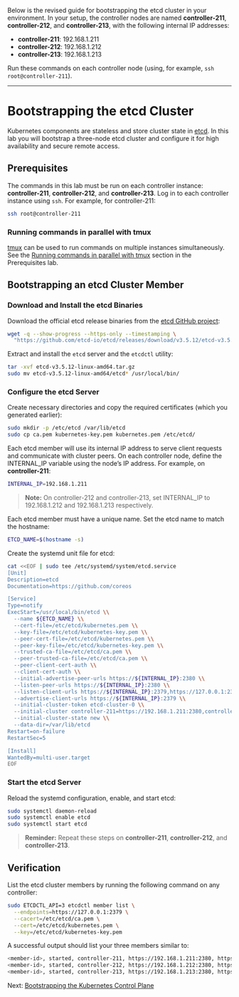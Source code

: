Below is the revised guide for bootstrapping the etcd cluster in your environment. In your setup, the controller nodes are named **controller-211**, **controller-212**, and **controller-213**, with the following internal IP addresses:

- **controller-211**: 192.168.1.211  
- **controller-212**: 192.168.1.212  
- **controller-213**: 192.168.1.213

Run these commands on each controller node (using, for example, `ssh root@controller-211`).

---


# Bootstrapping the etcd Cluster

Kubernetes components are stateless and store cluster state in [etcd](https://github.com/etcd-io/etcd). In this lab you will bootstrap a three-node etcd cluster and configure it for high availability and secure remote access.

## Prerequisites

The commands in this lab must be run on each controller instance: **controller-211**, **controller-212**, and **controller-213**. Log in to each controller instance using `ssh`. For example, for controller-211:

```bash
ssh root@controller-211
```

### Running commands in parallel with tmux

[tmux](https://github.com/tmux/tmux/wiki) can be used to run commands on multiple instances simultaneously. See the [Running commands in parallel with tmux](01-prerequisites.md#running-commands-in-parallel-with-tmux) section in the Prerequisites lab.

## Bootstrapping an etcd Cluster Member

### Download and Install the etcd Binaries

Download the official etcd release binaries from the [etcd GitHub project](https://github.com/etcd-io/etcd):

```bash
wget -q --show-progress --https-only --timestamping \
  "https://github.com/etcd-io/etcd/releases/download/v3.5.12/etcd-v3.5.12-linux-amd64.tar.gz"
```

Extract and install the `etcd` server and the `etcdctl` utility:

```bash
tar -xvf etcd-v3.5.12-linux-amd64.tar.gz
sudo mv etcd-v3.5.12-linux-amd64/etcd* /usr/local/bin/
```

### Configure the etcd Server

Create necessary directories and copy the required certificates (which you generated earlier):

```bash
sudo mkdir -p /etc/etcd /var/lib/etcd
sudo cp ca.pem kubernetes-key.pem kubernetes.pem /etc/etcd/
```

Each etcd member will use its internal IP address to serve client requests and communicate with cluster peers. On each controller node, define the INTERNAL_IP variable using the node’s IP address. For example, on **controller-211**:

```bash
INTERNAL_IP=192.168.1.211
```

> **Note:** On controller-212 and controller-213, set INTERNAL_IP to 192.168.1.212 and 192.168.1.213 respectively.

Each etcd member must have a unique name. Set the etcd name to match the hostname:

```bash
ETCD_NAME=$(hostname -s)
```

Create the systemd unit file for etcd:

```bash
cat <<EOF | sudo tee /etc/systemd/system/etcd.service
[Unit]
Description=etcd
Documentation=https://github.com/coreos

[Service]
Type=notify
ExecStart=/usr/local/bin/etcd \\
  --name ${ETCD_NAME} \\
  --cert-file=/etc/etcd/kubernetes.pem \\
  --key-file=/etc/etcd/kubernetes-key.pem \\
  --peer-cert-file=/etc/etcd/kubernetes.pem \\
  --peer-key-file=/etc/etcd/kubernetes-key.pem \\
  --trusted-ca-file=/etc/etcd/ca.pem \\
  --peer-trusted-ca-file=/etc/etcd/ca.pem \\
  --peer-client-cert-auth \\
  --client-cert-auth \\
  --initial-advertise-peer-urls https://${INTERNAL_IP}:2380 \\
  --listen-peer-urls https://${INTERNAL_IP}:2380 \\
  --listen-client-urls https://${INTERNAL_IP}:2379,https://127.0.0.1:2379 \\
  --advertise-client-urls https://${INTERNAL_IP}:2379 \\
  --initial-cluster-token etcd-cluster-0 \\
  --initial-cluster controller-211=https://192.168.1.211:2380,controller-212=https://192.168.1.212:2380,controller-213=https://192.168.1.213:2380 \\
  --initial-cluster-state new \\
  --data-dir=/var/lib/etcd
Restart=on-failure
RestartSec=5

[Install]
WantedBy=multi-user.target
EOF
```

### Start the etcd Server

Reload the systemd configuration, enable, and start etcd:

```bash
sudo systemctl daemon-reload
sudo systemctl enable etcd
sudo systemctl start etcd
```

> **Reminder:** Repeat these steps on **controller-211**, **controller-212**, and **controller-213**.

## Verification

List the etcd cluster members by running the following command on any controller:

```bash
sudo ETCDCTL_API=3 etcdctl member list \
  --endpoints=https://127.0.0.1:2379 \
  --cacert=/etc/etcd/ca.pem \
  --cert=/etc/etcd/kubernetes.pem \
  --key=/etc/etcd/kubernetes-key.pem
```

A successful output should list your three members similar to:

```bash
<member-id>, started, controller-211, https://192.168.1.211:2380, https://192.168.1.211:2379
<member-id>, started, controller-212, https://192.168.1.212:2380, https://192.168.1.212:2379
<member-id>, started, controller-213, https://192.168.1.213:2380, https://192.168.1.213:2379
```

Next: [Bootstrapping the Kubernetes Control Plane](08-bootstrapping-kubernetes-controllers.md)
